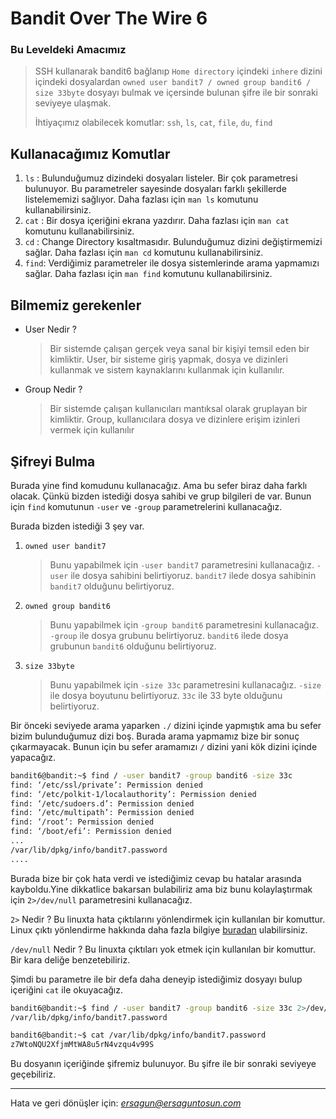 # Bandit Over The Wire **6**


### Bu Leveldeki Amacımız
>SSH kullanarak bandit6 bağlanıp `Home directory` içindeki `inhere` dizini içindeki dosyalardan `owned user bandit7 / owned group bandit6 / size 33byte` dosyayı bulmak ve içersinde bulunan şifre ile bir sonraki seviyeye ulaşmak.
>
>İhtiyaçımız olabilecek komutlar: `ssh`, `ls`, `cat`, `file`, `du`, `find`

## Kullanacağımız Komutlar
1. `ls` : Bulunduğumuz dizindeki dosyaları listeler. Bir çok parametresi bulunuyor. Bu parametreler sayesinde dosyaları farklı şekillerde listelememizi sağlıyor. Daha fazlası için `man ls` komutunu kullanabilirsiniz.
2. `cat` : Bir dosya içeriğini ekrana yazdırır. Daha fazlası için `man cat` komutunu kullanabilirsiniz.
3. `cd` : Change Directory kısaltmasıdır. Bulunduğumuz dizini değiştirmemizi sağlar.  Daha fazlası için `man cd` komutunu kullanabilirsiniz.
4. `find`: Verdiğimiz parametreler ile dosya sistemlerinde arama yapmamızı sağlar. Daha fazlası için `man find` komutunu kullanabilirsiniz.

## Bilmemiz gerekenler 
- User Nedir ?
    >Bir sistemde çalışan gerçek veya sanal bir kişiyi temsil eden bir kimliktir. User, bir sisteme giriş yapmak, dosya ve dizinleri kullanmak ve sistem kaynaklarını kullanmak için kullanılır.
- Group Nedir ?
    > Bir sistemde çalışan kullanıcıları mantıksal olarak gruplayan bir kimliktir. Group, kullanıcılara dosya ve dizinlere erişim izinleri vermek için kullanılır

## Şifreyi Bulma
Burada yine find komudunu kullanacağız. Ama bu sefer biraz daha farklı olacak. Çünkü bizden istediği dosya sahibi ve grup bilgileri de var. Bunun için `find` komutunun `-user` ve `-group` parametrelerini kullanacağız.

Burada bizden istediği 3 şey var.
1. `owned user bandit7`
    > Bunu yapabilmek için `-user bandit7` parametresini kullanacağız. `-user` ile dosya sahibini belirtiyoruz. `bandit7` ilede dosya sahibinin `bandit7` olduğunu belirtiyoruz.
2. `owned group bandit6`
    > Bunu yapabilmek için `-group bandit6` parametresini kullanacağız. `-group` ile dosya grubunu belirtiyoruz. `bandit6` ilede dosya grubunun `bandit6` olduğunu belirtiyoruz.
3. `size 33byte`
    > Bunu yapabilmek için `-size 33c` parametresini kullanacağız. `-size` ile dosya boyutunu belirtiyoruz. `33c` ile 33 byte olduğunu belirtiyoruz.

Bir önceki seviyede arama yaparken `./` dizini içinde yapmıştık ama bu sefer bizim bulunduğumuz dizi boş. Burada arama yapmamız bize bir sonuç çıkarmayacak. Bunun için bu sefer aramamızı `/` dizini yani kök dizini içinde yapacağız.

```bash
bandit6@bandit:~$ find / -user bandit7 -group bandit6 -size 33c
find: ‘/etc/ssl/private’: Permission denied
find: ‘/etc/polkit-1/localauthority’: Permission denied
find: ‘/etc/sudoers.d’: Permission denied
find: ‘/etc/multipath’: Permission denied
find: ‘/root’: Permission denied
find: ‘/boot/efi’: Permission denied
...
/var/lib/dpkg/info/bandit7.password
....
```
Burada bize bir çok hata verdi ve istediğimiz cevap bu hatalar arasında kayboldu.Yine dikkatlice bakarsan bulabiliriz ama biz bunu kolaylaştırmak için `2>/dev/null` parametresini kullanacağız. 

`2>` Nedir ? Bu linuxta hata çıktılarını yönlendirmek için kullanılan bir komuttur. Linux çıktı yönlendirme hakkında daha fazla bilgiye [buradan](https://www.yusufsezer.com.tr/linux-cikti-yonlendirme/ "Türkçe") ulabilirsiniz.

`/dev/null` Nedir ? Bu linuxta çıktıları yok etmek için kullanılan bir komuttur. Bir kara deliğe benzetebiliriz. 

Şimdi bu parametre ile bir defa daha deneyip istediğimiz dosyayı bulup içeriğini `cat` ile okuyacağız.

```bash
bandit6@bandit:~$ find / -user bandit7 -group bandit6 -size 33c 2>/dev/null
/var/lib/dpkg/info/bandit7.password

bandit6@bandit:~$ cat /var/lib/dpkg/info/bandit7.password
z7WtoNQU2XfjmMtWA8u5rN4vzqu4v99S
```

Bu dosyanın içeriğinde şifremiz bulunuyor. Bu şifre ile bir sonraki seviyeye geçebiliriz.

<hr/>

Hata ve geri dönüşler için: *[ersagun@ersaguntosun.com ](mailto:ersagun@ersaguntosun.com)*
